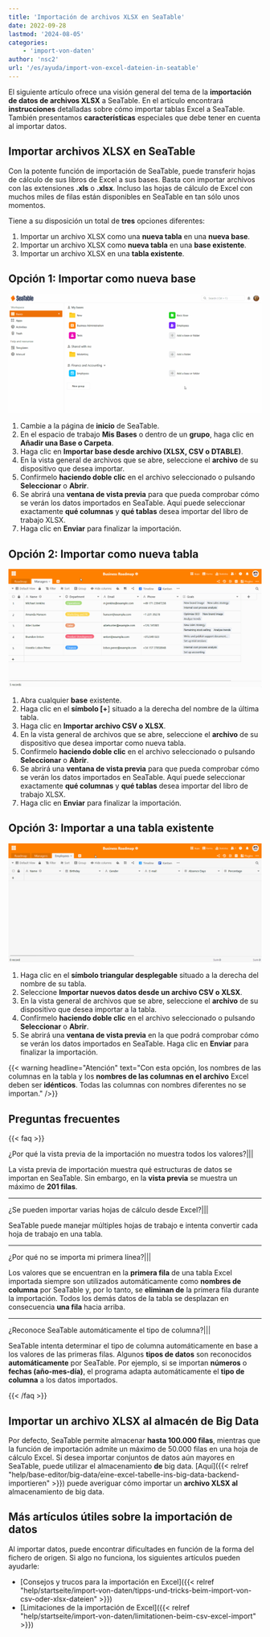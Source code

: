 ```yaml
---
title: 'Importación de archivos XLSX en SeaTable'
date: 2022-09-28
lastmod: '2024-08-05'
categories:
    - 'import-von-daten'
author: 'nsc2'
url: '/es/ayuda/import-von-excel-dateien-in-seatable'
---
```


El siguiente artículo ofrece una visión general del tema de la **importación de datos de archivos XLSX** a SeaTable. En el artículo encontrará **instrucciones** detalladas sobre cómo importar tablas Excel a SeaTable. También presentamos **características** especiales que debe tener en cuenta al importar datos.

## Importar archivos XLSX en SeaTable

Con la potente función de importación de SeaTable, puede transferir hojas de cálculo de sus libros de Excel a sus bases. Basta con importar archivos con las extensiones **.xls** o **.xlsx**. Incluso las hojas de cálculo de Excel con muchos miles de filas están disponibles en SeaTable en tan sólo unos momentos.

Tiene a su disposición un total de **tres** opciones diferentes:

1. Importar un archivo XLSX como una **nueva tabla** en una **nueva base**.
2. Importar un archivo XLSX como **nueva tabla** en una **base existente**.
3. Importar un archivo XLSX en una **tabla existente**.

## Opción 1: Importar como nueva base

![Importar un archivo Excel como nueva base](images/Import-einer-Excel-Datei-als-neue-Base.gif)

1. Cambie a la página de **inicio** de SeaTable.
2. En el espacio de trabajo **Mis Bases** o dentro de un **grupo**, haga clic en **Añadir una Base o Carpeta**.
3. Haga clic en **Importar base desde archivo (XLSX, CSV o DTABLE)**.
4. En la vista general de archivos que se abre, seleccione el **archivo** de su dispositivo que desea importar.
5. Confírmelo **haciendo doble clic** en el archivo seleccionado o pulsando **Seleccionar** o **Abrir**.
6. Se abrirá una **ventana de vista previa** para que pueda comprobar cómo se verán los datos importados en SeaTable. Aquí puede seleccionar exactamente **qué columnas** y **qué tablas** desea importar del libro de trabajo XLSX.
7. Haga clic en **Enviar** para finalizar la importación.

## Opción 2: Importar como nueva tabla

![Importar un archivo de Excel como una nueva tabla](images/Import-einer-Excel-Datei-als-neue-Tabelle.gif)

1. Abra cualquier **base** existente.
2. Haga clic en el **símbolo \[+**\] situado a la derecha del nombre de la última tabla.
3. Haga clic en **Importar archivo CSV o XLSX**.
4. En la vista general de archivos que se abre, seleccione el **archivo** de su dispositivo que desea importar como nueva tabla.
5. Confírmelo **haciendo doble clic** en el archivo seleccionado o pulsando **Seleccionar** o **Abrir**.
6. Se abrirá una **ventana de vista previa** para que pueda comprobar cómo se verán los datos importados en SeaTable. Aquí puede seleccionar exactamente **qué columnas** y **qué tablas** desea importar del libro de trabajo XLSX.
7. Haga clic en **Enviar** para finalizar la importación.

## Opción 3: Importar a una tabla existente

![Importar una tabla Excel en una tabla existente](images/Import-einer-Excel-Tabelle-in-eine-bestehende-Tabelle.gif)

1. Haga clic en el **símbolo triangular desplegable** situado a la derecha del nombre de su tabla.
2. Seleccione **Importar nuevos datos desde un archivo CSV o XLSX**.
3. En la vista general de archivos que se abre, seleccione el **archivo** de su dispositivo que desea importar a la tabla.
4. Confírmelo **haciendo doble clic** en el archivo seleccionado o pulsando **Seleccionar** o **Abrir**.
5. Se abrirá una **ventana de vista previa** en la que podrá comprobar cómo se verán los datos importados en SeaTable. Haga clic en **Enviar** para finalizar la importación.

{{< warning  headline="Atención"  text="Con esta opción, los nombres de las columnas en la tabla y los **nombres de las columnas en el archivo** Excel deben ser **idénticos**. Todas las columnas con nombres diferentes no se importan." />}}

## Preguntas frecuentes

{{< faq >}}

¿Por qué la vista previa de la importación no muestra todos los valores?|||

La vista previa de importación muestra qué estructuras de datos se importan en SeaTable. Sin embargo, en la **vista previa** se muestra un máximo de **201 filas**.

---

¿Se pueden importar varias hojas de cálculo desde Excel?|||

SeaTable puede manejar múltiples hojas de trabajo e intenta convertir cada hoja de trabajo en una tabla.

---

¿Por qué no se importa mi primera línea?|||

Los valores que se encuentran en la **primera fila** de una tabla Excel importada siempre son utilizados automáticamente como **nombres de columna** por SeaTable y, por lo tanto, se **eliminan de** la primera fila durante la importación. Todos los demás datos de la tabla se desplazan en consecuencia **una fila** hacia arriba.

---

¿Reconoce SeaTable automáticamente el tipo de columna?|||

SeaTable intenta determinar el tipo de columna automáticamente en base a los valores de las primeras filas. Algunos **tipos de datos** son reconocidos **automáticamente** por SeaTable. Por ejemplo, si se importan **números** o **fechas (año-mes-día)**, el programa adapta automáticamente el **tipo de columna** a los datos importados.

{{< /faq >}}

## Importar un archivo XLSX al almacén de Big Data

Por defecto, SeaTable permite almacenar **hasta 100.000 filas**, mientras que la función de importación admite un máximo de 50.000 filas en una hoja de cálculo Excel. Si desea importar conjuntos de datos aún mayores en SeaTable, puede utilizar el almacenamiento **de** big data. [Aquí]({{< relref "help/base-editor/big-data/eine-excel-tabelle-ins-big-data-backend-importieren" >}}) puede averiguar cómo importar un **archivo XLSX al** almacenamiento de big data.

## Más artículos útiles sobre la importación de datos

Al importar datos, puede encontrar dificultades en función de la forma del fichero de origen. Si algo no funciona, los siguientes artículos pueden ayudarle:

- [Consejos y trucos para la importación en Excel]({{< relref "help/startseite/import-von-daten/tipps-und-tricks-beim-import-von-csv-oder-xlsx-dateien" >}})
- [Limitaciones de la importación de Excel]({{< relref "help/startseite/import-von-daten/limitationen-beim-csv-excel-import" >}})
